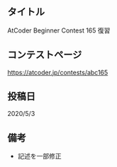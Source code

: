 ## タイトル

AtCoder Beginner Contest 165 復習

## コンテストページ

https://atcoder.jp/contests/abc165

## 投稿日

2020/5/3

## 備考

- 記述を一部修正
